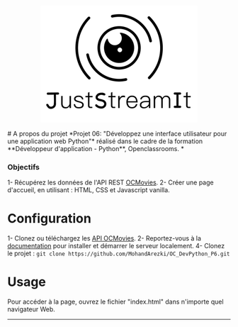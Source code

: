 <p align="center">
  <img src="./assets/images/logo_black.png">
</p>
# A propos du projet
*Projet 06: "Développez une interface utilisateur pour une application web Python"* réalisé dans le cadre de la formation  **Développeur d'application - Python**, Openclassrooms.
*

### Objectifs

1- Récupérez les données de l'API REST [OCMovies](https://github.com/OpenClassrooms-Student-Center/OCMovies-API-EN-FR). 
2- Créer une page d'accueil, en utilisant  : HTML, CSS et Javascript vanilla.

# Configuration

1- Clonez ou téléchargez les [API OCMovies](https://github.com/OpenClassrooms-Student-Center/OCMovies-API-EN-FR).
2- Reportez-vous à la [documentation](https://github.com/OpenClassrooms-Student-Center/OCMovies-API-EN-FR#option-2-installation-and-execution-without-pipenv-using-venv-and-pip ) pour installer et démarrer le serveur localement.
4- Clonez le projet :
`git clone https://github.com/MohandArezki/OC_DevPython_P6.git`

# Usage

Pour accéder à la page, ouvrez le fichier "index.html" dans n'importe quel navigateur Web.

---
